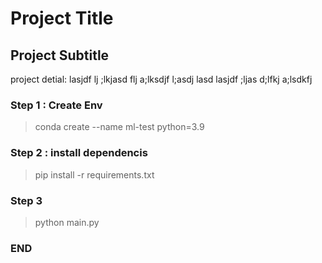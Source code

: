 # Project Title 
## Project Subtitle

project detial: lasjdf lj ;lkjasd flj a;lksdjf l;asdj lasd 
lasjdf ;ljas d;lfkj a;lsdkfj 


### Step 1 : Create Env
> conda create --name ml-test python=3.9

### Step 2 : install dependencis 
> pip install -r requirements.txt

### Step 3

> python main.py


### END 

